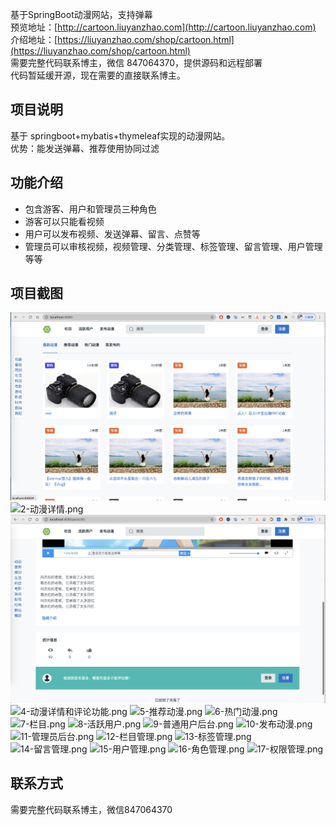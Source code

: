 基于SpringBoot动漫网站，支持弹幕 <br/>
预览地址：[http://cartoon.liuyanzhao.com](http://cartoon.liuyanzhao.com)  <br/>
介绍地址：[https://liuyanzhao.com/shop/cartoon.html](https://liuyanzhao.com/shop/cartoon.html)  <br/>
需要完整代码联系博主，微信 847064370，提供源码和远程部署   <br/>
代码暂延缓开源，现在需要的直接联系博主。

## 项目说明
基于 springboot+mybatis+thymeleaf实现的动漫网站。<br/>
优势：能发送弹幕、推荐使用协同过滤

## 功能介绍
- 包含游客、用户和管理员三种角色
- 游客可以只能看视频
- 用户可以发布视频、发送弹幕、留言、点赞等
- 管理员可以审核视频，视频管理、分类管理、标签管理、留言管理、用户管理等等

## 项目截图
![1-首页.png](img/1-首页.png)
![2-动漫详情.png](img/2-动漫详情.png)
![3-动漫详情2.png](img/3-动漫详情2.png)
![4-动漫详情和评论功能.png](img/4-动漫详情和评论功能.png)
![5-推荐动漫.png](img/5-推荐动漫.png)
![6-热门动漫.png](img/6-热门动漫.png)
![7-栏目.png](img/7-栏目.png)
![8-活跃用户.png](img/8-活跃用户.png)
![9-普通用户后台.png](img/9-普通用户后台.png)
![10-发布动漫.png](img/10-发布动漫.png)
![11-管理员后台.png](img/11-管理员后台.png)
![12-栏目管理.png](img/12-栏目管理.png)
![13-标签管理.png](img/13-标签管理.png)
![14-留言管理.png](img/14-留言管理.png)
![15-用户管理.png](img/15-用户管理.png)
![16-角色管理.png](img/16-角色管理.png)
![17-权限管理.png](img/17-权限管理.png)


## 联系方式
需要完整代码联系博主，微信847064370




